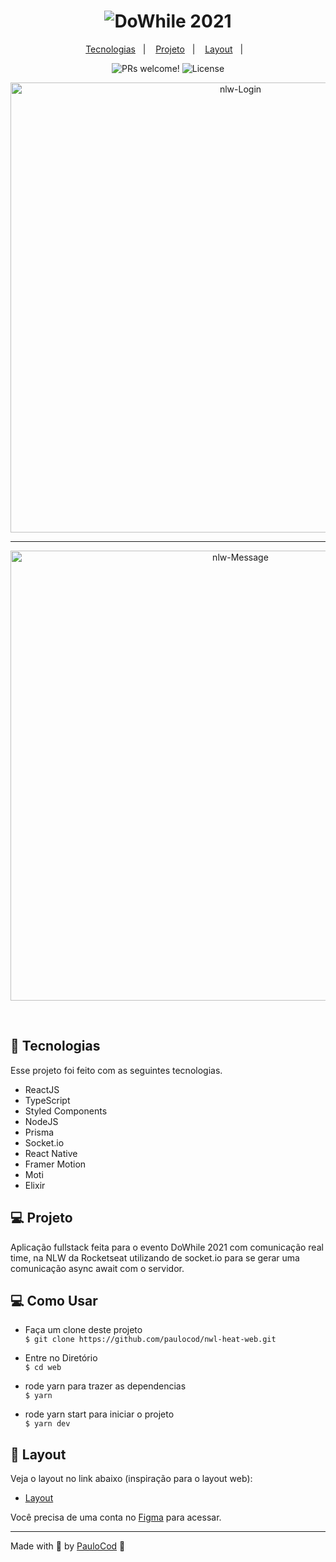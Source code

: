 <h1 align="center">
    <img alt="DoWhile 2021" title="DoWhile 2021" src="https://user-images.githubusercontent.com/67246528/138088560-ad0dfd1c-1dbb-447f-9642-a8f3008695a8.png" />
</h1>


<p align="center">
  <a href="#-tecnologias">Tecnologias</a>&nbsp;&nbsp;&nbsp;|&nbsp;&nbsp;&nbsp;
  <a href="#-projeto">Projeto</a>&nbsp;&nbsp;&nbsp;|&nbsp;&nbsp;&nbsp;
  <a href="#-layout">Layout</a>&nbsp;&nbsp;&nbsp;|&nbsp;&nbsp;&nbsp;
</p>

<p align="center">
 <img src="https://img.shields.io/static/v1?label=PRs&message=welcome&color=49AA26&labelColor=000000" alt="PRs welcome!" />

  <img alt="License" src="https://img.shields.io/static/v1?label=license&message=MIT&color=49AA26&labelColor=000000">
</p>

<p  align="center">
  <img  alt="nlw-Login" src="https://user-images.githubusercontent.com/53629713/150217182-11f54452-cc21-4366-9c67-17c68680f32a.png" width="720px"/>
<hr>
</p>
<p  align="center">
  <img alt="nlw-Message" src="https://user-images.githubusercontent.com/53629713/150217331-e8a110a2-2baa-4a10-b0ce-62b1ff0298cb.png" width="720px"/>
</p>


<br>


## 🚀 Tecnologias

Esse projeto foi feito com as seguintes tecnologias.

- ReactJS
- TypeScript
- Styled Components
- NodeJS
- Prisma
- Socket.io
- React Native
- Framer Motion
- Moti
- Elixir



## 💻 Projeto

Aplicação fullstack feita para o evento DoWhile 2021 com comunicação real time, na NLW da Rocketseat utilizando de socket.io para se gerar uma comunicação async await com o servidor.


## 💻 Como Usar

* Faça um clone deste projeto <br>
`$ git clone https://github.com/paulocod/nwl-heat-web.git`

* Entre no Diretório <br>
`$ cd web`

* rode yarn para trazer as dependencias <br>
`$ yarn`

* rode yarn start para iniciar o projeto <br>
`$ yarn dev`



## 🔖 Layout

Veja o layout no link abaixo (inspiração para o layout web):

- [Layout](https://www.figma.com/community/file/1031699316177416916)

Você precisa de uma conta no [Figma](http://figma.com/) para acessar.

---

Made with 💜 by [PauloCod](https://www.github.com/paulocod) 👋
